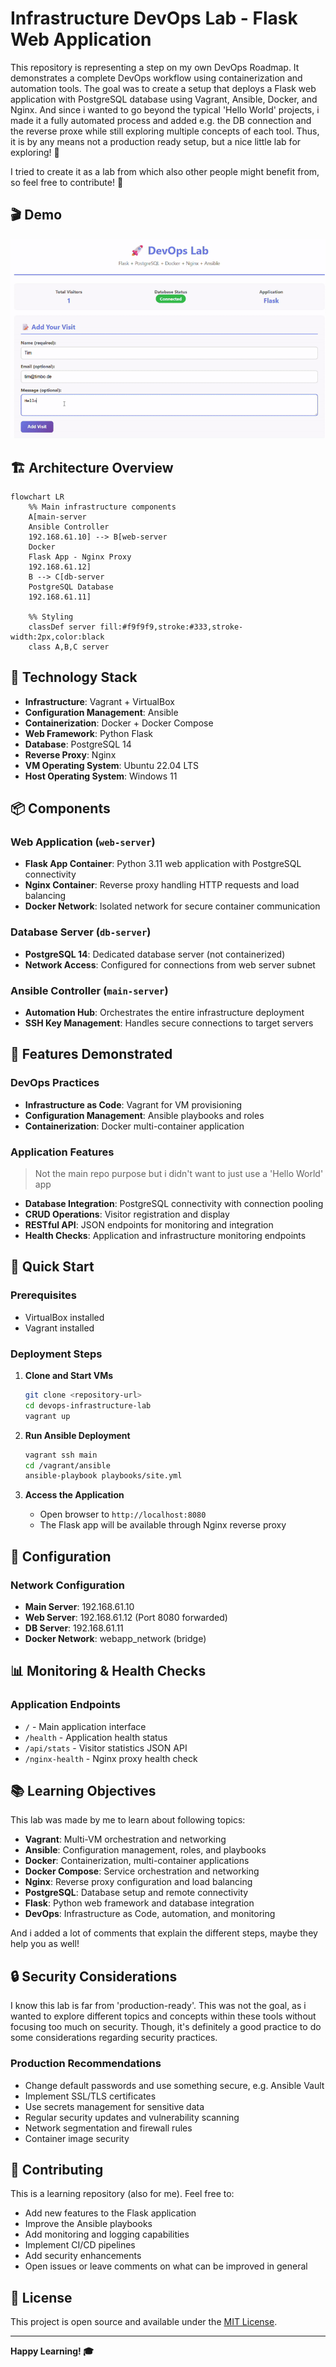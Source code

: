# Infrastructure DevOps Lab - Flask Web Application

This repository is representing a step on my own DevOps Roadmap. It demonstrates a complete DevOps workflow using containerization and automation tools. The goal was to create a setup that deploys a Flask web application with PostgreSQL database using Vagrant, Ansible, Docker, and Nginx. And since i wanted to go beyond the typical 'Hello World' projects, i made it a fully automated process and added e.g. the DB connection and the reverse proxe while still exploring multiple concepts of each tool. Thus, it is by any means not a production ready setup, but a nice little lab for exploring! 🚀

I tried to create it as a lab from which also other people might benefit from, so feel free to contribute! :wave:

## 🎬 Demo

![DevOps Lab Demo](demo/demo.gif)

## 🏗️ Architecture Overview

```mermaid
flowchart LR
    %% Main infrastructure components
    A[main-server 
    Ansible Controller 
    192.168.61.10] --> B[web-server
    Docker
    Flask App - Nginx Proxy
    192.168.61.12]
    B --> C[db-server
    PostgreSQL Database
    192.168.61.11]
    
    %% Styling
    classDef server fill:#f9f9f9,stroke:#333,stroke-width:2px,color:black
    class A,B,C server
```

## 🚀 Technology Stack

- **Infrastructure**: Vagrant + VirtualBox
- **Configuration Management**: Ansible
- **Containerization**: Docker + Docker Compose
- **Web Framework**: Python Flask
- **Database**: PostgreSQL 14
- **Reverse Proxy**: Nginx
- **VM Operating System**: Ubuntu 22.04 LTS
- **Host Operating System**: Windows 11

## 📦 Components

### Web Application (`web-server`)
- **Flask App Container**: Python 3.11 web application with PostgreSQL connectivity
- **Nginx Container**: Reverse proxy handling HTTP requests and load balancing
- **Docker Network**: Isolated network for secure container communication

### Database Server (`db-server`)
- **PostgreSQL 14**: Dedicated database server (not containerized)
- **Network Access**: Configured for connections from web server subnet

### Ansible Controller (`main-server`)
- **Automation Hub**: Orchestrates the entire infrastructure deployment
- **SSH Key Management**: Handles secure connections to target servers

## 🎯 Features Demonstrated

### DevOps Practices
- **Infrastructure as Code**: Vagrant for VM provisioning
- **Configuration Management**: Ansible playbooks and roles
- **Containerization**: Docker multi-container application

### Application Features
> Not the main repo purpose but i didn't want to just use a 'Hello World' app

- **Database Integration**: PostgreSQL connectivity with connection pooling
- **CRUD Operations**: Visitor registration and display 
- **RESTful API**: JSON endpoints for monitoring and integration
- **Health Checks**: Application and infrastructure monitoring endpoints

## 🚀 Quick Start

### Prerequisites
- VirtualBox installed
- Vagrant installed

### Deployment Steps

1. **Clone and Start VMs**
   ```bash
   git clone <repository-url>
   cd devops-infrastructure-lab
   vagrant up
   ```

2. **Run Ansible Deployment**
   ```bash
   vagrant ssh main
   cd /vagrant/ansible
   ansible-playbook playbooks/site.yml
   ```

3. **Access the Application**
   - Open browser to `http://localhost:8080`
   - The Flask app will be available through Nginx reverse proxy

## 🔧 Configuration

### Network Configuration
- **Main Server**: 192.168.61.10
- **Web Server**: 192.168.61.12 (Port 8080 forwarded)
- **DB Server**: 192.168.61.11
- **Docker Network**: webapp_network (bridge)

## 📊 Monitoring & Health Checks

### Application Endpoints
- `/` - Main application interface
- `/health` - Application health status
- `/api/stats` - Visitor statistics JSON API
- `/nginx-health` - Nginx proxy health check


## 📚 Learning Objectives

This lab was made by me to learn about following topics:
- **Vagrant**: Multi-VM orchestration and networking
- **Ansible**: Configuration management, roles, and playbooks
- **Docker**: Containerization, multi-container applications
- **Docker Compose**: Service orchestration and networking
- **Nginx**: Reverse proxy configuration and load balancing
- **PostgreSQL**: Database setup and remote connectivity
- **Flask**: Python web framework and database integration
- **DevOps**: Infrastructure as Code, automation, and monitoring

And i added a lot of comments that explain the different steps, maybe they help you as well! 

## 🔒 Security Considerations

I know this lab is far from 'production-ready'. This was not the goal, as i wanted to explore different topics
and concepts within these tools without focusing too much on security. Though, it's definitely a good practice to
do some considerations regarding security practices.

### Production Recommendations
- Change default passwords and use something secure, e.g. Ansible Vault
- Implement SSL/TLS certificates
- Use secrets management for sensitive data
- Regular security updates and vulnerability scanning
- Network segmentation and firewall rules
- Container image security

## 🤝 Contributing

This is a learning repository (also for me). Feel free to:
- Add new features to the Flask application
- Improve the Ansible playbooks
- Add monitoring and logging capabilities
- Implement CI/CD pipelines
- Add security enhancements
- Open issues or leave comments on what can be improved in general

## 📄 License

This project is open source and available under the [MIT License](LICENSE).

---

**Happy Learning! 🎓**